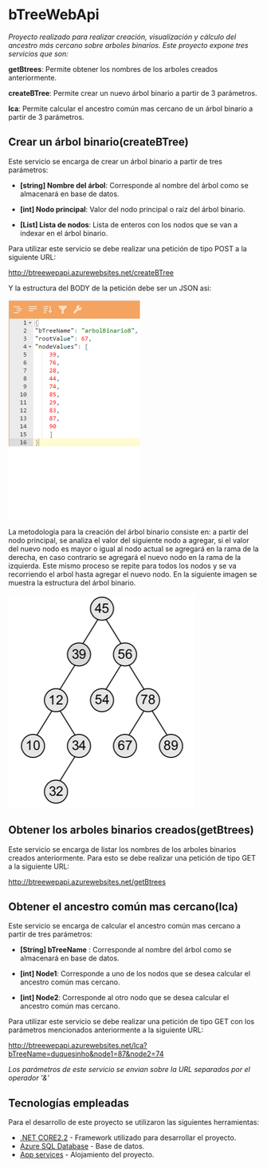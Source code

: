 # bTreeWebApi
_Proyecto realizado para realizar creación, visualización y cálculo del ancestro más cercano sobre arboles binarios. Este proyecto expone tres servicios que son:_

**getBtrees**: Permite obtener los nombres de los arboles creados anteriormente.

**createBTree**: Permite crear un nuevo árbol binario a partir de 3 parámetros.

**lca**: Permite calcular el ancestro común mas cercano de un árbol binario a partir de 3 parámetros.


## Crear un árbol binario(createBTree)
Este servicio se encarga de crear un árbol binario a partir de tres parámetros: 

* **[string] Nombre del árbol**: Corresponde al nombre del árbol como se almacenará en base de datos. 

* **[int] Nodo principal**: Valor del nodo principal o raíz del árbol binario.

* **[List<int>] Lista de nodos**: Lista de enteros con los nodos que se van a indexar en el árbol binario.


Para utilizar este servicio se debe realizar una petición de tipo POST a la siguiente URL:

http://btreewepapi.azurewebsites.net/createBTree

Y la estructura del BODY de la petición debe ser un JSON asi:

![Estructura JSON](json_createBTree.png)

La metodología para la creación del árbol binario consiste en: a partir del nodo principal, se analiza el valor del siguiente nodo a agregar, si el valor del nuevo nodo es mayor o igual al nodo actual se agregará en la rama de la derecha, en caso contrario se agregará el nuevo nodo en la rama de la izquierda. Este mismo proceso se repite para todos los nodos y se va recorriendo el arbol hasta agregar el nuevo nodo. En la siguiente imagen se muestra la estructura del árbol binario.

![Estructura árbol binario](bTreeImg.png)

## Obtener los arboles binarios creados(getBtrees)

Este servicio se encarga de listar los nombres de los arboles binarios creados anteriormente. Para esto se debe realizar una petición de tipo GET a la siguiente URL:

http://btreewepapi.azurewebsites.net/getBtrees

## Obtener el ancestro común mas cercano(lca)

Este servicio se encarga de calcular el ancestro común mas cercano a partir de tres parámetros: 

* **[String] bTreeName** : Corresponde al nombre del árbol como se almacenará en base de datos. 

* **[int] Node1**: Corresponde a uno de los nodos que se desea calcular el ancestro común mas cercano.

* **[int] Node2**: Corresponde al otro nodo que se desea calcular el ancestro común mas cercano.


Para utilizar este servicio se debe realizar una petición de tipo GET con los parámetros mencionados anteriormente a la siguiente URL:

http://btreewepapi.azurewebsites.net/lca?bTreeName=duquesinho&node1=87&node2=74

_Los parámetros de este servicio se envian sobre la URL separados por el operador '&'_

## Tecnologías empleadas
Para el desarrollo de este proyecto se utilizaron las siguientes herramientas:

* [.NET CORE2.2](https://dotnet.microsoft.com/download/dotnet-core) - Framework utilizado para desarrollar el proyecto.
* [Azure SQL Database](https://azure.microsoft.com/es-es/services/sql-database/) - Base de datos.
* [App services](https://azure.microsoft.com/es-es/services/app-service/) - Alojamiento del proyecto.






